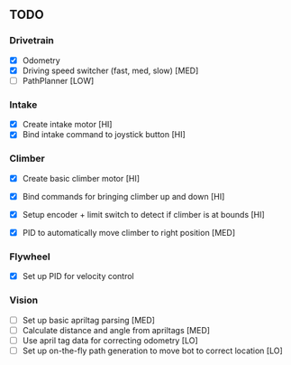 ## TODO

### Drivetrain
 - [x] Odometry
 - [x] Driving speed switcher (fast, med, slow) [MED]
 - [ ] PathPlanner [LOW]

### Intake
 - [x] Create intake motor [HI]
 - [x] Bind intake command to joystick button [HI]

### Climber
 - [x] Create basic climber motor [HI]
 - [x] Bind commands for bringing climber up and down [HI]
 - [x] Setup encoder + limit switch to detect if climber is at bounds [HI]
 - [x] PID to automatically move climber to right position [MED]


### Flywheel
 - [x] Set up PID for velocity control  


### Vision
 - [ ] Set up basic apriltag parsing [MED]
 - [ ] Calculate distance and angle from apriltags [MED]
 - [ ] Use april tag data for correcting odometry [LO]
 - [ ] Set up on-the-fly path generation to move bot to correct location [LO]
